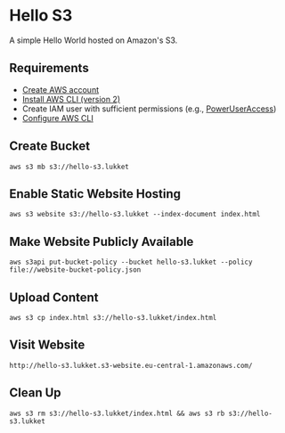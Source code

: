 # Hello S3

A simple Hello World hosted on Amazon's S3.

## Requirements

* [Create AWS account](https://aws.amazon.com)
* [Install AWS CLI (version 2)](https://docs.aws.amazon.com/cli/latest/userguide/install-cliv2.html)
* Create IAM user with sufficient permissions (e.g., [PowerUserAccess](https://docs.aws.amazon.com/IAM/latest/UserGuide/access_policies_job-functions.html#jf_developer-power-user))
* [Configure AWS CLI](https://docs.aws.amazon.com/cli/latest/userguide/cli-configure-quickstart.html#cli-configure-quickstart-config)

## Create Bucket

    aws s3 mb s3://hello-s3.lukket

## Enable Static Website Hosting

    aws s3 website s3://hello-s3.lukket --index-document index.html

## Make Website Publicly Available

    aws s3api put-bucket-policy --bucket hello-s3.lukket --policy file://website-bucket-policy.json

## Upload Content

    aws s3 cp index.html s3://hello-s3.lukket/index.html

## Visit Website

    http://hello-s3.lukket.s3-website.eu-central-1.amazonaws.com/

## Clean Up

    aws s3 rm s3://hello-s3.lukket/index.html && aws s3 rb s3://hello-s3.lukket
